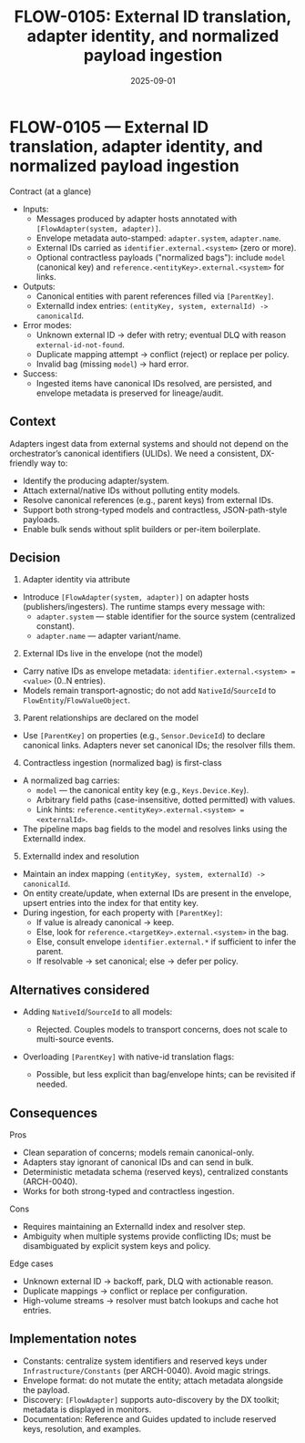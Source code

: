 ﻿---
title: "FLOW-0105: External ID translation, adapter identity, and normalized payload ingestion"
status: Accepted
date: 2025-09-01
related:
  - ARCH-0040-config-and-constants-naming.md
  - FLOW-0101-bindings-canonical-ids-and-vo-ingest.md
  - FLOW-0104-ulid-primary-id-and-canonical-id.md
---

# FLOW-0105 — External ID translation, adapter identity, and normalized payload ingestion

Contract (at a glance)
- Inputs:
  - Messages produced by adapter hosts annotated with `[FlowAdapter(system, adapter)]`.
  - Envelope metadata auto-stamped: `adapter.system`, `adapter.name`.
  - External IDs carried as `identifier.external.<system>` (zero or more).
  - Optional contractless payloads ("normalized bags"): include `model` (canonical key) and `reference.<entityKey>.external.<system>` for links.
- Outputs:
  - Canonical entities with parent references filled via `[ParentKey]`.
  - ExternalId index entries: `(entityKey, system, externalId) -> canonicalId`.
- Error modes:
  - Unknown external ID → defer with retry; eventual DLQ with reason `external-id-not-found`.
  - Duplicate mapping attempt → conflict (reject) or replace per policy.
  - Invalid bag (missing `model`) → hard error.
- Success:
  - Ingested items have canonical IDs resolved, are persisted, and envelope metadata is preserved for lineage/audit.

## Context

Adapters ingest data from external systems and should not depend on the orchestrator’s canonical identifiers (ULIDs). We need a consistent, DX-friendly way to:

- Identify the producing adapter/system.
- Attach external/native IDs without polluting entity models.
- Resolve canonical references (e.g., parent keys) from external IDs.
- Support both strong-typed models and contractless, JSON-path-style payloads.
- Enable bulk sends without split builders or per-item boilerplate.

## Decision

1) Adapter identity via attribute

- Introduce `[FlowAdapter(system, adapter)]` on adapter hosts (publishers/ingesters). The runtime stamps every message with:
  - `adapter.system` — stable identifier for the source system (centralized constant).
  - `adapter.name` — adapter variant/name.

2) External IDs live in the envelope (not the model)

- Carry native IDs as envelope metadata: `identifier.external.<system> = <value>` (0..N entries).
- Models remain transport-agnostic; do not add `NativeId`/`SourceId` to `FlowEntity`/`FlowValueObject`.

3) Parent relationships are declared on the model

- Use `[ParentKey]` on properties (e.g., `Sensor.DeviceId`) to declare canonical links. Adapters never set canonical IDs; the resolver fills them.

4) Contractless ingestion (normalized bag) is first-class

- A normalized bag carries:
  - `model` — the canonical entity key (e.g., `Keys.Device.Key`).
  - Arbitrary field paths (case-insensitive, dotted permitted) with values.
  - Link hints: `reference.<entityKey>.external.<system> = <externalId>`.
- The pipeline maps bag fields to the model and resolves links using the ExternalId index.

5) ExternalId index and resolution

- Maintain an index mapping `(entityKey, system, externalId) -> canonicalId`.
- On entity create/update, when external IDs are present in the envelope, upsert entries into the index for that entity key.
- During ingestion, for each property with `[ParentKey]`:
  - If value is already canonical → keep.
  - Else, look for `reference.<targetKey>.external.<system>` in the bag.
  - Else, consult envelope `identifier.external.*` if sufficient to infer the parent.
  - If resolvable → set canonical; else → defer per policy.

## Alternatives considered

- Adding `NativeId`/`SourceId` to all models:
  - Rejected. Couples models to transport concerns, does not scale to multi-source events.

- Overloading `[ParentKey]` with native-id translation flags:
  - Possible, but less explicit than bag/envelope hints; can be revisited if needed.

## Consequences

Pros
- Clean separation of concerns; models remain canonical-only.
- Adapters stay ignorant of canonical IDs and can send in bulk.
- Deterministic metadata schema (reserved keys), centralized constants (ARCH-0040).
- Works for both strong-typed and contractless ingestion.

Cons
- Requires maintaining an ExternalId index and resolver step.
- Ambiguity when multiple systems provide conflicting IDs; must be disambiguated by explicit system keys and policy.

Edge cases
- Unknown external ID → backoff, park, DLQ with actionable reason.
- Duplicate mappings → conflict or replace per configuration.
- High-volume streams → resolver must batch lookups and cache hot entries.

## Implementation notes

- Constants: centralize system identifiers and reserved keys under `Infrastructure/Constants` (per ARCH-0040). Avoid magic strings.
- Envelope format: do not mutate the entity; attach metadata alongside the payload.
- Discovery: `[FlowAdapter]` supports auto-discovery by the DX toolkit; metadata is displayed in monitors.
- Documentation: Reference and Guides updated to include reserved keys, resolution, and examples.
